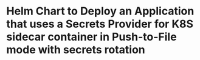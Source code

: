 # Helm Chart to Deploy an Application that uses a Secrets Provider for K8S sidecar container in Push-to-File mode with secrets rotation

